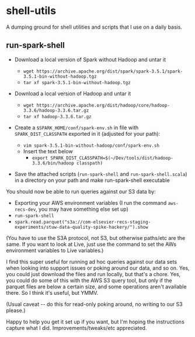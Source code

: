 # shell-utils #

A dumping ground for shell utilities and scripts that I use on a daily basis.

## run-spark-shell ##

- Download a local version of Spark without Hadoop and untar it
    - `wget https://archive.apache.org/dist/spark/spark-3.5.1/spark-3.5.1-bin-without-hadoop.tgz`
    - `tar xf spark-3.5.1-bin-without-hadoop.tgz`

- Download a local version of Hadoop and untar it
    - `wget https://archive.apache.org/dist/hadoop/core/hadoop-3.3.6/hadoop-3.3.6.tar.gz`
    - `tar xf hadoop-3.3.6.tar.gz`

- Create a `$SPARK_HOME/conf/spark-env.sh` in file with `SPARK_DIST_CLASSPATH` exported in it (adjusted for your path):
    - `vim spark-3.5.1-bin-without-hadoop/conf/spark-env.sh`
    - Insert the text below
        - `export SPARK_DIST_CLASSPATH=$(~/Dev/tools/dist/hadoop-3.3.6/bin/hadoop classpath)`

- Save the attached scripts (`run-spark-shell` and `run-spark-shell.scala`) in a directory on your path and make run-spark-shell executable

You should now be able to run queries against our S3 data by:

- Exporting your AWS environment variables (I run the command `aws-recs-dev`, you may have something else set up)
- `run-spark-shell`
- `spark.read.parquet("s3a://com-elsevier-recs-staging-experiments/stuw-data-quality-spike-hackery/").show`

(You have to use the S3A protocol, not S3, but otherwise paths/etc are the same. If you want to look at Live, just use the command to set the AWs environment variables to Live variables.)
 
I find this super useful for running ad hoc queries against our data sets when looking into support issues or poking around our data, and so on. Yes, you could just download the files and run locally, but that's a chore. Yes, you could do some of this with the AWS S3 query tool, but only if the parquet files are below a certain size, and some operations aren't available there. So I think it's useful, but YMMV.
 
(Usual caveat -- do this for read-only poking around, no writing to our S3 please.)
 
Happy to help you get it set up if you want, but I'm hoping the instructions capture what I did. Improvements/tweaks/etc appreciated.
